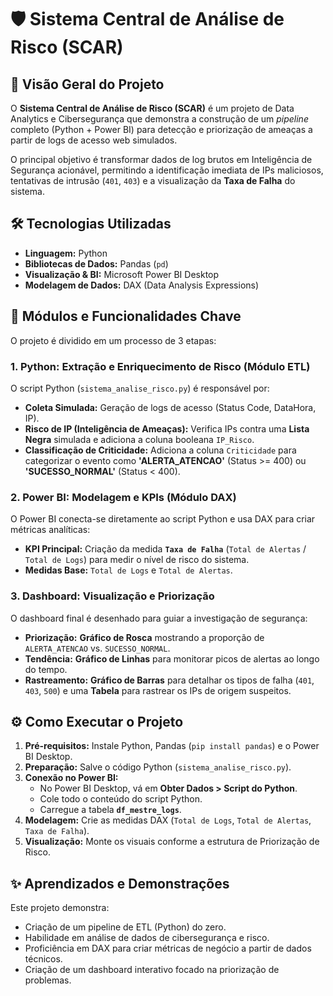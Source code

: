 # 🛡️ Sistema Central de Análise de Risco (SCAR)

## 🎯 Visão Geral do Projeto

O **Sistema Central de Análise de Risco (SCAR)** é um projeto de Data Analytics e Cibersegurança que demonstra a construção de um *pipeline* completo (Python + Power BI) para detecção e priorização de ameaças a partir de logs de acesso web simulados.

O principal objetivo é transformar dados de log brutos em Inteligência de Segurança acionável, permitindo a identificação imediata de IPs maliciosos, tentativas de intrusão (`401`, `403`) e a visualização da **Taxa de Falha** do sistema.

## 🛠️ Tecnologias Utilizadas

* **Linguagem:** Python
* **Bibliotecas de Dados:** Pandas (`pd`)
* **Visualização & BI:** Microsoft Power BI Desktop
* **Modelagem de Dados:** DAX (Data Analysis Expressions)

## 🔑 Módulos e Funcionalidades Chave

O projeto é dividido em um processo de 3 etapas:

### 1. Python: Extração e Enriquecimento de Risco (Módulo ETL)

O script Python (`sistema_analise_risco.py`) é responsável por:

* **Coleta Simulada:** Geração de logs de acesso (Status Code, DataHora, IP).
* **Risco de IP (Inteligência de Ameaças):** Verifica IPs contra uma **Lista Negra** simulada e adiciona a coluna booleana `IP_Risco`.
* **Classificação de Criticidade:** Adiciona a coluna `Criticidade` para categorizar o evento como **'ALERTA_ATENCAO'** (Status >= 400) ou **'SUCESSO_NORMAL'** (Status < 400).

### 2. Power BI: Modelagem e KPIs (Módulo DAX)

O Power BI conecta-se diretamente ao script Python e usa DAX para criar métricas analíticas:

* **KPI Principal:** Criação da medida **`Taxa de Falha`** (`Total de Alertas` / `Total de Logs`) para medir o nível de risco do sistema.
* **Medidas Base:** `Total de Logs` e `Total de Alertas`.

### 3. Dashboard: Visualização e Priorização

O dashboard final é desenhado para guiar a investigação de segurança:

* **Priorização:** **Gráfico de Rosca** mostrando a proporção de `ALERTA_ATENCAO` vs. `SUCESSO_NORMAL`.
* **Tendência:** **Gráfico de Linhas** para monitorar picos de alertas ao longo do tempo.
* **Rastreamento:** **Gráfico de Barras** para detalhar os tipos de falha (`401`, `403`, `500`) e uma **Tabela** para rastrear os IPs de origem suspeitos.

## ⚙️ Como Executar o Projeto

1.  **Pré-requisitos:** Instale Python, Pandas (`pip install pandas`) e o Power BI Desktop.
2.  **Preparação:** Salve o código Python (`sistema_analise_risco.py`).
3.  **Conexão no Power BI:**
    * No Power BI Desktop, vá em **Obter Dados > Script do Python**.
    * Cole todo o conteúdo do script Python.
    * Carregue a tabela **`df_mestre_logs`**.
4.  **Modelagem:** Crie as medidas DAX (`Total de Logs`, `Total de Alertas`, `Taxa de Falha`).
5.  **Visualização:** Monte os visuais conforme a estrutura de Priorização de Risco.

## ✨ Aprendizados e Demonstrações

Este projeto demonstra:

* Criação de um pipeline de ETL (Python) do zero.
* Habilidade em análise de dados de cibersegurança e risco.
* Proficiência em DAX para criar métricas de negócio a partir de dados técnicos.
* Criação de um dashboard interativo focado na priorização de problemas.

